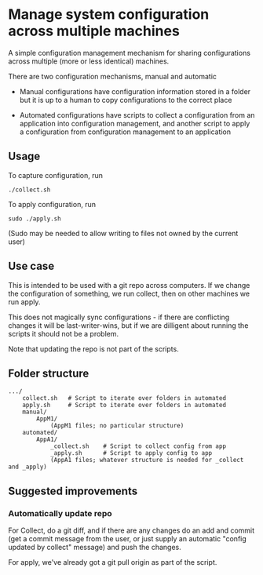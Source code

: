 # Manage system configuration across multiple machines

A simple configuration management mechanism for sharing configurations
across multiple (more or less identical) machines.

There are two configuration mechanisms, manual and automatic

- Manual configurations have configuration information stored in a 
  folder but it is up to a human to copy configurations to the 
  correct place

- Automated configurations have scripts to collect a configuration
  from an application into configuration management, and another
  script to apply a configuration from configuration management
  to an application


## Usage

To capture configuration, run

    ./collect.sh

To apply configuration, run

    sudo ./apply.sh

(Sudo may be needed to allow writing to files not owned by the current user)

## Use case

This is intended to be used with a git repo across computers.  If we change
the configuration of something, we run collect, then on other machines we run
apply.  

This does not magically sync configurations - if there are conflicting changes
it will be last-writer-wins, but if we are dilligent about running the scripts it 
should not be a problem.

Note that updating the repo is not part of the scripts.


## Folder structure

```
.../
    collect.sh   # Script to iterate over folders in automated
    apply.sh     # Script to iterate over folders in automated
    manual/
        AppM1/
            (AppM1 files; no particular structure)
    automated/
        AppA1/
            _collect.sh    # Script to collect config from app
            _apply.sh      # Script to apply config to app
            (AppA1 files; whatever structure is needed for _collect and _apply)
```


## Suggested improvements

### Automatically update repo

For Collect, do a git diff, and if there are any changes do an add and commit
(get a commit message from the user, or just supply an automatic "config updated
by collect" message) and push the changes.

For apply, we've already got a git pull origin as part of the script.
